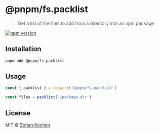 # @pnpm/fs.packlist

> Get a list of the files to add from a directory into an npm package

<!--@shields('npm')-->
[![npm version](https://img.shields.io/npm/v/packlist.svg)](https://www.npmjs.com/package/@pnpm/fs.packlist)
<!--/@-->

## Installation

```sh
pnpm add @pnpm/fs.packlist
```

## Usage

```js
const { packlist } = require('@pnpm/fs.packlist')

const files = packlist('/package-dir')
```

## License

MIT © [Zoltan Kochan](https://www.kochan.io)
